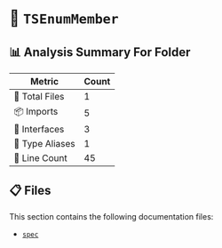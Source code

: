 # 📁 `TSEnumMember`

## 📊 Analysis Summary For Folder

| Metric | Count |
|--------|-------|
| 📁 Total Files | 1 |
| 📦 Imports | 5 |
| 📐 Interfaces | 3 |
| 📑 Type Aliases | 1 |
| 🔢 Line Count | 45 |


## 📋 Files

This section contains the following documentation files:

- [`spec`](./spec.md)